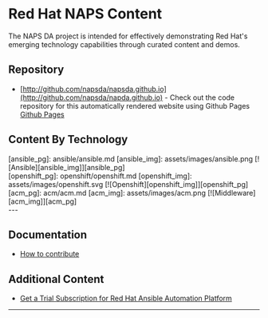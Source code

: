 # Red Hat NAPS Content

The NAPS DA project is intended for effectively demonstrating Red Hat's emerging technology capabilities through curated content and demos.

## Repository

- [http://github.com/napsda/napsda.github.io](http://github.com/napsda/napda.github.io) - Check out the code repository for this automatically rendered website using Github Pages [Github Pages](https://pages.github.com/)

## Content By Technology

<div class="flex-grid" markdown="1">
  <div class="col ansible" markdown="1">
  [ansible_pg]: ansible/ansible.md
  [ansible_img]: assets/images/ansible.png
  [![Ansible][ansible_img]][ansible_pg]
  </div>

  <div class="col openshift" markdown="1">
  [openshift_pg]: openshift/openshift.md
  [openshift_img]: assets/images/openshift.svg
  [![Openshift][openshift_img]][openshift_pg]
  </div>

  <div class="col acm" markdown="1">
  [acm_pg]: acm/acm.md
  [acm_img]: assets/images/acm.png
  [![Middleware][acm_img]][acm_pg]
  </div>
</div>
---

## Documentation

- [How to contribute](docs/contribute.md)

## Additional Content

- [Get a Trial Subscription for Red Hat Ansible Automation Platform](http://red.ht/try_ansible)

---

